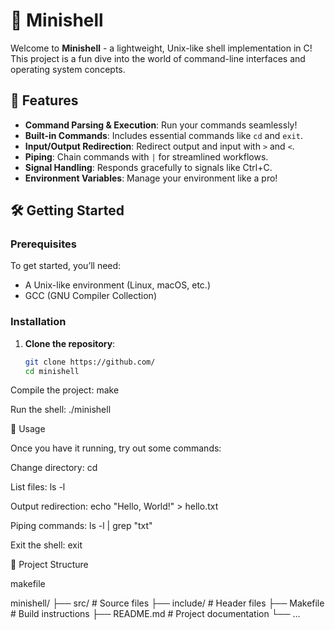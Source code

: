 # 🐚 Minishell

Welcome to **Minishell** - a lightweight, Unix-like shell implementation in C! This project is a fun dive into the world of command-line interfaces and operating system concepts. 

## 🚀 Features

- **Command Parsing & Execution**: Run your commands seamlessly!
- **Built-in Commands**: Includes essential commands like `cd` and `exit`.
- **Input/Output Redirection**: Redirect output and input with `>` and `<`.
- **Piping**: Chain commands with `|` for streamlined workflows.
- **Signal Handling**: Responds gracefully to signals like Ctrl+C.
- **Environment Variables**: Manage your environment like a pro!

## 🛠️ Getting Started

### Prerequisites

To get started, you’ll need:

- A Unix-like environment (Linux, macOS, etc.)
- GCC (GNU Compiler Collection)

### Installation

1. **Clone the repository**:
   ```bash
   git clone https://github.com/
   cd minishell

Compile the project:
make

Run the shell:
./minishell

🎉 Usage

Once you have it running, try out some commands:

Change directory:
cd <directory>

List files:
ls -l

Output redirection:
echo "Hello, World!" > hello.txt

Piping commands:
ls -l | grep "txt"

Exit the shell:
    exit

📂 Project Structure

makefile

minishell/
├── src/             # Source files
├── include/         # Header files
├── Makefile         # Build instructions
├── README.md        # Project documentation
└── ...
